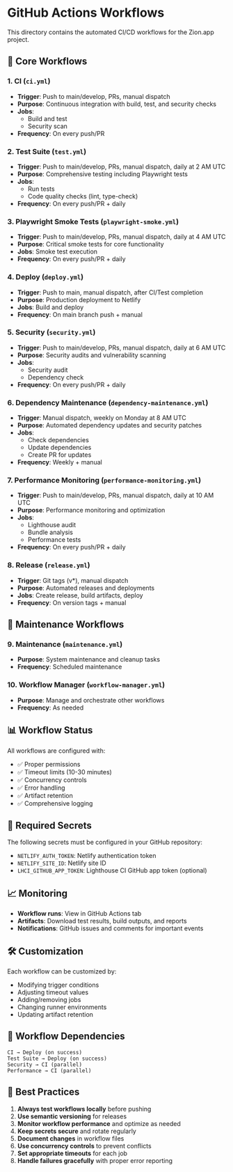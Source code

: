 # GitHub Actions Workflows

This directory contains the automated CI/CD workflows for the Zion.app project.

## 🚀 Core Workflows

### 1. **CI** (`ci.yml`)
- **Trigger**: Push to main/develop, PRs, manual dispatch
- **Purpose**: Continuous integration with build, test, and security checks
- **Jobs**: 
  - Build and test
  - Security scan
- **Frequency**: On every push/PR

### 2. **Test Suite** (`test.yml`)
- **Trigger**: Push to main/develop, PRs, manual dispatch, daily at 2 AM UTC
- **Purpose**: Comprehensive testing including Playwright tests
- **Jobs**:
  - Run tests
  - Code quality checks (lint, type-check)
- **Frequency**: On every push/PR + daily

### 3. **Playwright Smoke Tests** (`playwright-smoke.yml`)
- **Trigger**: Push to main/develop, PRs, manual dispatch, daily at 4 AM UTC
- **Purpose**: Critical smoke tests for core functionality
- **Jobs**: Smoke test execution
- **Frequency**: On every push/PR + daily

### 4. **Deploy** (`deploy.yml`)
- **Trigger**: Push to main, manual dispatch, after CI/Test completion
- **Purpose**: Production deployment to Netlify
- **Jobs**: Build and deploy
- **Frequency**: On main branch push + manual

### 5. **Security** (`security.yml`)
- **Trigger**: Push to main/develop, PRs, manual dispatch, daily at 6 AM UTC
- **Purpose**: Security audits and vulnerability scanning
- **Jobs**:
  - Security audit
  - Dependency check
- **Frequency**: On every push/PR + daily

### 6. **Dependency Maintenance** (`dependency-maintenance.yml`)
- **Trigger**: Manual dispatch, weekly on Monday at 8 AM UTC
- **Purpose**: Automated dependency updates and security patches
- **Jobs**:
  - Check dependencies
  - Update dependencies
  - Create PR for updates
- **Frequency**: Weekly + manual

### 7. **Performance Monitoring** (`performance-monitoring.yml`)
- **Trigger**: Push to main/develop, PRs, manual dispatch, daily at 10 AM UTC
- **Purpose**: Performance monitoring and optimization
- **Jobs**:
  - Lighthouse audit
  - Bundle analysis
  - Performance tests
- **Frequency**: On every push/PR + daily

### 8. **Release** (`release.yml`)
- **Trigger**: Git tags (v*), manual dispatch
- **Purpose**: Automated releases and deployments
- **Jobs**: Create release, build artifacts, deploy
- **Frequency**: On version tags + manual

## 🔧 Maintenance Workflows

### 9. **Maintenance** (`maintenance.yml`)
- **Purpose**: System maintenance and cleanup tasks
- **Frequency**: Scheduled maintenance

### 10. **Workflow Manager** (`workflow-manager.yml`)
- **Purpose**: Manage and orchestrate other workflows
- **Frequency**: As needed

## 📊 Workflow Status

All workflows are configured with:
- ✅ Proper permissions
- ✅ Timeout limits (10-30 minutes)
- ✅ Concurrency controls
- ✅ Error handling
- ✅ Artifact retention
- ✅ Comprehensive logging

## 🚨 Required Secrets

The following secrets must be configured in your GitHub repository:

- `NETLIFY_AUTH_TOKEN`: Netlify authentication token
- `NETLIFY_SITE_ID`: Netlify site ID
- `LHCI_GITHUB_APP_TOKEN`: Lighthouse CI GitHub app token (optional)

## 📈 Monitoring

- **Workflow runs**: View in GitHub Actions tab
- **Artifacts**: Download test results, build outputs, and reports
- **Notifications**: GitHub issues and comments for important events

## 🛠️ Customization

Each workflow can be customized by:
- Modifying trigger conditions
- Adjusting timeout values
- Adding/removing jobs
- Changing runner environments
- Updating artifact retention

## 🔄 Workflow Dependencies

```
CI → Deploy (on success)
Test Suite → Deploy (on success)
Security → CI (parallel)
Performance → CI (parallel)
```

## 📝 Best Practices

1. **Always test workflows locally** before pushing
2. **Use semantic versioning** for releases
3. **Monitor workflow performance** and optimize as needed
4. **Keep secrets secure** and rotate regularly
5. **Document changes** in workflow files
6. **Use concurrency controls** to prevent conflicts
7. **Set appropriate timeouts** for each job
8. **Handle failures gracefully** with proper error reporting
